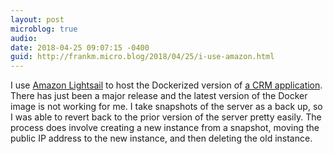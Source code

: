 ```yaml
---
layout: post
microblog: true
audio: 
date: 2018-04-25 09:07:15 -0400
guid: http://frankm.micro.blog/2018/04/25/i-use-amazon.html
---
```

I use [Amazon Lightsail](https://aws.amazon.com/lightsail/) to host the Dockerized version of [a CRM application](https://www.monicahq.com/). There has just been a major release and the latest version of the Docker image is not working for me. I take snapshots of the server as a back up, so I was able to revert back to the prior version of the server pretty easily. The process does involve creating a new instance from a snapshot, moving the public IP address to the new instance, and then deleting the old instance. 

